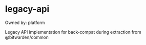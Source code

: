 # legacy-api

Owned by: platform

Legacy API implementation for back-compat during extraction from @bitwarden/common
